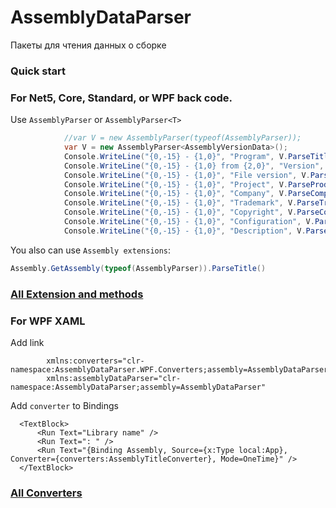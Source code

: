 # AssemblyDataParser
Пакеты для чтения данных о сборке

### Quick start


### For Net5, Core, Standard, or WPF back code.

Use `AssemblyParser` or `AssemblyParser<T>`

```C#
            //var V = new AssemblyParser(typeof(AssemblyParser));
            var V = new AssemblyParser<AssemblyVersionData>();
            Console.WriteLine("{0,-15} - {1,0}", "Program", V.ParseTitle());
            Console.WriteLine("{0,-15} - {1,0} from {2,0}", "Version", V.ParsePackageVersion(), V.ParseCreationTime());
            Console.WriteLine("{0,-15} - {1,0}", "File version", V.ParseFileVersion());
            Console.WriteLine("{0,-15} - {1,0}", "Project", V.ParseProduct());
            Console.WriteLine("{0,-15} - {1,0}", "Company", V.ParseCompany());
            Console.WriteLine("{0,-15} - {1,0}", "Trademark", V.ParseTrademark());
            Console.WriteLine("{0,-15} - {1,0}", "Copyright", V.ParseCopyright());
            Console.WriteLine("{0,-15} - {1,0}", "Configuration", V.ParseConfiguration());
            Console.WriteLine("{0,-15} - {1,0}", "Description", V.ParseDescription());
```
You also can use `Assembly extensions`:
```C#
Assembly.GetAssembly(typeof(AssemblyParser)).ParseTitle()
```

### [All Extension and methods](https://github.com/Platonenkov/AssemblyDataParser/blob/dev/AssemblyExtensions.md)

### For WPF XAML

Add link
```xaml
        xmlns:converters="clr-namespace:AssemblyDataParser.WPF.Converters;assembly=AssemblyDataParser.WPF"
        xmlns:assemblyDataParser="clr-namespace:AssemblyDataParser;assembly=AssemblyDataParser"
```
Add `converter` to Bindings
```xaml
  <TextBlock>
      <Run Text="Library name" />
      <Run Text=": " />
      <Run Text="{Binding Assembly, Source={x:Type local:App}, Converter={converters:AssemblyTitleConverter}, Mode=OneTime}" />
  </TextBlock>
```
### [All Converters](https://github.com/Platonenkov/AssemblyDataParser/blob/dev/AssemblyConverters.md)
